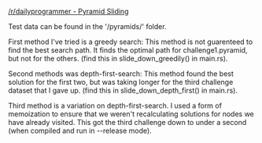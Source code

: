 [/r/dailyprogrammer - Pyramid Sliding](https://www.reddit.com/r/dailyprogrammer/comments/6vi9ro/170823_challenge_328_intermediate_pyramid_sliding/)

Test data can be found in the '/pyramids/' folder.


First method I've tried is a greedy search: This method is not guarenteed to find the best search path.
It finds the optimal path for challenge1.pyramid, but not for the others. (find this in slide_down_greedily() in main.rs).

Second methods was depth-first-search: This method found the best solution for the first two, but was taking longer for the third challenge dataset that I gave up. (find this in slide_down_depth_first() in main.rs).

Third method is a variation on depth-first-search. I used a form of memoization to ensure that we weren't recalculating solutions for nodes we have already visited. This got the third challenge down to under a second (when compiled and run in --release mode).